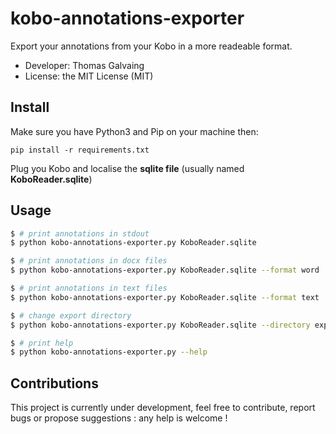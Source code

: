 # kobo-annotations-exporter

Export your annotations from your Kobo in a more readeable format.
* Developer: Thomas Galvaing
* License: the MIT License (MIT)

## Install
Make sure you have Python3 and Pip on your machine then:

`pip install -r requirements.txt `

Plug you Kobo and localise the **sqlite file** (usually named **KoboReader.sqlite**)

## Usage

```bash
$ # print annotations in stdout
$ python kobo-annotations-exporter.py KoboReader.sqlite

$ # print annotations in docx files
$ python kobo-annotations-exporter.py KoboReader.sqlite --format word

$ # print annotations in text files
$ python kobo-annotations-exporter.py KoboReader.sqlite --format text

$ # change export directory
$ python kobo-annotations-exporter.py KoboReader.sqlite --directory export_directory

$ # print help
$ python kobo-annotations-exporter.py --help
````

## Contributions
This project is currently under development, feel free to contribute, report bugs or propose suggestions : any help is welcome ! 